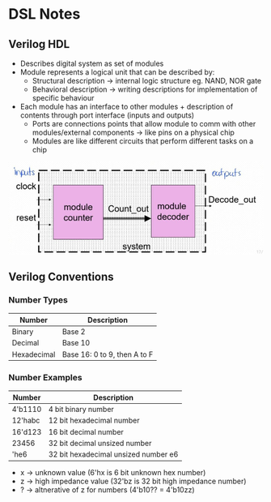 # DSL Notes

## Verilog HDL
* Describes digital system as set of modules
* Module represents a logical unit that can be described by:
    * Structural description &rarr; internal logic structure eg. NAND, NOR gate
    * Behavioral description &rarr; writing descriptions for implementation of specific behaviour
* Each module has an interface to other modules + description of contents through port interface (inputs and outputs)
    * Ports are connections points that allow module to comm with other modules/external components &rarr; like pins on a physical chip
    * Modules are like different circuits that perform different tasks on a chip

![alt text](image.png)


## Verilog Conventions
### Number Types

| Number  	| Description               	|
|---------	|---------------------------	|
| Binary	| Base 2     	|
| Decimal 	| Base 10 	|
| Hexadecimal 	| Base 16: 0 to 9, then A to F	|


### Number Examples
| Number  	| Description               	|
|---------	|---------------------------	|
| 4'b1110 	| 4 bit binary number       	|
| 12'habc 	| 12 bit hexadecimal number 	|
| 16'd123 	| 16 bit decimal number     	|
| 23456 	| 32 bit decimal unsized number     	|
| 'he6  	| 32 bit hexadecimal unsized number e6     	|

* x &rarr; unknown value (6'hx is 6 bit unknown hex number)
* z &rarr; high impedance value (32'bz is 32 bit high impedance number)
* ? &rarr; altnerative of z for numbers (4'b10?? = 4'b10zz)

